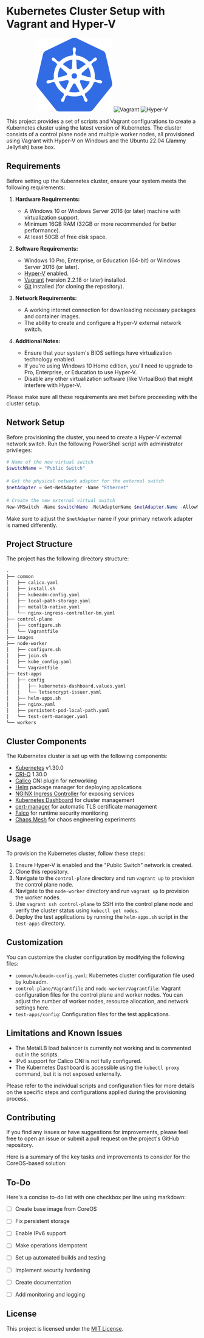 # Kubernetes Cluster Setup with Vagrant and Hyper-V

<p align="center">
  <img src="https://raw.githubusercontent.com/kubernetes/kubernetes/master/logo/logo.png" alt="Kubernetes" width="200"/>
  <img src="https://upload.wikimedia.org/wikipedia/commons/8/87/Vagrant.png" alt="Vagrant" width="200"/>
  <img src="https://upload.wikimedia.org/wikipedia/commons/5/58/Hyper-V_Logo.png" alt="Hyper-V" width="200"/>
</p>

This project provides a set of scripts and Vagrant configurations to create a Kubernetes cluster using the latest version of Kubernetes. The cluster consists of a control plane node and multiple worker nodes, all provisioned using Vagrant with Hyper-V on Windows and the Ubuntu 22.04 (Jammy Jellyfish) base box.


## Requirements

Before setting up the Kubernetes cluster, ensure your system meets the following requirements:

1. **Hardware Requirements:**
   - A Windows 10 or Windows Server 2016 (or later) machine with virtualization support.
   - Minimum 16GB RAM (32GB or more recommended for better performance).
   - At least 50GB of free disk space.

2. **Software Requirements:**
   - Windows 10 Pro, Enterprise, or Education (64-bit) or Windows Server 2016 (or later).
   - [Hyper-V](https://docs.microsoft.com/en-us/virtualization/hyper-v-on-windows/quick-start/enable-hyper-v) enabled.
   - [Vagrant](https://www.vagrantup.com/) (version 2.2.18 or later) installed.
   - [Git](https://git-scm.com/downloads) installed (for cloning the repository).

3. **Network Requirements:**
   - A working internet connection for downloading necessary packages and container images.
   - The ability to create and configure a Hyper-V external network switch.

4. **Additional Notes:**
   - Ensure that your system's BIOS settings have virtualization technology enabled.
   - If you're using Windows 10 Home edition, you'll need to upgrade to Pro, Enterprise, or Education to use Hyper-V.
   - Disable any other virtualization software (like VirtualBox) that might interfere with Hyper-V.

Please make sure all these requirements are met before proceeding with the cluster setup.

## Network Setup

Before provisioning the cluster, you need to create a Hyper-V external network switch. Run the following PowerShell script with administrator privileges:

```powershell
# Name of the new virtual switch
$switchName = "Public Switch"

# Get the physical network adapter for the external switch
$netAdapter = Get-NetAdapter -Name "Ethernet" 

# Create the new external virtual switch
New-VMSwitch -Name $switchName -NetAdapterName $netAdapter.Name -AllowManagementOS $true
```

Make sure to adjust the `$netAdapter` name if your primary network adapter is named differently.

## Project Structure

The project has the following directory structure:

```
.
├── common
│   ├── calico.yaml
│   ├── install.sh
│   ├── kubeadm-config.yaml
│   ├── local-path-storage.yaml
│   ├── metallb-native.yaml
│   └── nginx-ingress-controller-bm.yaml
├── control-plane
│   ├── configure.sh
│   └── Vagrantfile
├── images
├── node-worker
│   ├── configure.sh
│   ├── join.sh
│   ├── kube_config.yaml
│   └── Vagrantfile
├── test-apps
│   ├── config
│   │   ├── kubernetes-dashboard.values.yaml
│   │   └── letsencrypt-issuer.yaml
│   ├── helm-apps.sh
│   ├── nginx.yaml
│   ├── persistent-pod-local-path.yaml
│   └── test-cert-manager.yaml
└── workers
```

## Cluster Components

The Kubernetes cluster is set up with the following components:

- [Kubernetes](https://kubernetes.io/) v1.30.0
- [CRI-O](https://cri-o.io/) 1.30.0
- [Calico](https://www.tigera.io/project-calico/) CNI plugin for networking
- [Helm](https://helm.sh/) package manager for deploying applications
- [NGINX Ingress Controller](https://docs.nginx.com/nginx-ingress-controller/) for exposing services
- [Kubernetes Dashboard](https://kubernetes.io/docs/tasks/access-application-cluster/web-ui-dashboard/) for cluster management
- [cert-manager](https://cert-manager.io/) for automatic TLS certificate management
- [Falco](https://falco.org/) for runtime security monitoring
- [Chaos Mesh](https://chaos-mesh.org/) for chaos engineering experiments

## Usage

To provision the Kubernetes cluster, follow these steps:

1. Ensure Hyper-V is enabled and the "Public Switch" network is created.
2. Clone this repository.
3. Navigate to the `control-plane` directory and run `vagrant up` to provision the control plane node.
4. Navigate to the `node-worker` directory and run `vagrant up` to provision the worker nodes.
5. Use `vagrant ssh control-plane` to SSH into the control plane node and verify the cluster status using `kubectl get nodes`.
6. Deploy the test applications by running the `helm-apps.sh` script in the `test-apps` directory.

## Customization

You can customize the cluster configuration by modifying the following files:

- `common/kubeadm-config.yaml`: Kubernetes cluster configuration file used by kubeadm.
- `control-plane/Vagrantfile` and `node-worker/Vagrantfile`: Vagrant configuration files for the control plane and worker nodes. You can adjust the number of worker nodes, resource allocation, and network settings here.
- `test-apps/config`: Configuration files for the test applications.

## Limitations and Known Issues

- The MetalLB load balancer is currently not working and is commented out in the scripts.
- IPv6 support for Calico CNI is not fully configured.
- The Kubernetes Dashboard is accessible using the `kubectl proxy` command, but it is not exposed externally.

Please refer to the individual scripts and configuration files for more details on the specific steps and configurations applied during the provisioning process.



## Contributing

If you find any issues or have suggestions for improvements, please feel free to open an issue or submit a pull request on the project's GitHub repository.

Here is a summary of the key tasks and improvements to consider for the CoreOS-based solution:

## To-Do 

Here's a concise to-do list with one checkbox per line using markdown:

- [ ] Create base image from CoreOS
- [ ] Fix persistent storage
- [ ] Enable IPv6 support
- [ ] Make operations idempotent
- [ ] Set up automated builds and testing
- [ ] Implement security hardening
- [ ] Create documentation
- [ ] Add monitoring and logging


## License

This project is licensed under the [MIT License](LICENSE).